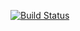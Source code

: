 [![Build Status](https://travis-ci.org/Arubadel/Arubadel.svg?branch=master)](https://travis-ci.org/Arubadel/Arubadel)
